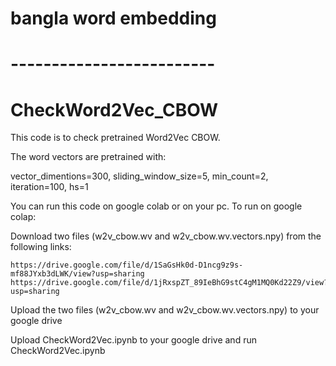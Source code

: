 # bangla word embedding
# -------------------------
# CheckWord2Vec_CBOW
This code is to check pretrained Word2Vec CBOW.

The word vectors are pretrained with:

vector_dimentions=300, sliding_window_size=5, min_count=2, iteration=100, hs=1

You can run this code on google colab or on your pc. To run on google colap:

Download two files (w2v_cbow.wv and w2v_cbow.wv.vectors.npy) from the following links:

    https://drive.google.com/file/d/1SaGsHk0d-D1ncg9z9s-mf88JYxb3dLWK/view?usp=sharing
    https://drive.google.com/file/d/1jRxspZT_89IeBhG9stC4gM1MQ0Kd22Z9/view?usp=sharing

Upload the two files (w2v_cbow.wv and w2v_cbow.wv.vectors.npy) to your google drive

Upload CheckWord2Vec.ipynb to your google drive and run CheckWord2Vec.ipynb

